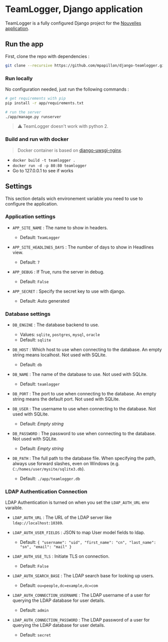# TeamLogger, Django application

TeamLogger is a fully configured Django project for the [Nouvelles application](https://gitlab.com/mapapill/django-nouvelles-app).

## Run the app

First, clone the repo with dependencies :

```sh
git clone --recursive https://github.com/mpapillon/django-teamlogger.git
```

### Run locally

No configuration needed, just run the following commands :

```sh
# get requirements with pip
pip install -r app/requirements.txt

# run the server
./app/manage.py runserver
```

> :warning: TeamLogger doesn't work with python 2.

### Build and run with docker

> Docker container is based on [django-uwsgi-nginx](https://github.com/dockerfiles/django-uwsgi-nginx).

  * `docker build -t teamlogger .`
  * `docker run -d -p 80:80 teamlogger`
  * Go to 127.0.0.1 to see if works

## Settings

This section details wich environement variable you need to use to configure the application.

### Application settings

- `APP_SITE_NAME` : The name to show in headers.
   - Default: `TeamLogger`

- `APP_SITE_HEADLINES_DAYS` : The number of days to show in Headlines view.
   - Default: `7`

- `APP_DEBUG` : If True, runs the server in debug.
   - Default: `False`

- `APP_SECRET` : Specify the secret key to use with django.
   - Default: Auto generated

### Database settings

- `DB_ENGINE` : The database backend to use.
   - Values: `sqlite`, `postgres`, `mysql`, `oracle`
   - Default: `sqlite`

- `DB_HOST` : Which host to use when connecting to the database. An empty string means localhost. Not used with SQLite.
   - Default: `db`

- `DB_NAME` : The name of the database to use. Not used with SQLite.
   - Default: `teamlogger`

- `DB_PORT` : The port to use when connecting to the database. An empty string means the default port. Not used with SQLite.

- `DB_USER` : The username to use when connecting to the database. Not used with SQLite.
   - Default: _Empty string_

- `DB_PASSWORD` : The password to use when connecting to the database. Not used with SQLite.
   - Default: _Empty string_

- `DB_PATH` : The full path to the database file. When specifying the path, always use forward slashes, even on Windows (e.g. `C:/homes/user/mysite/sqlite3.db`).
   - Default: `./app/teamlogger.db`

### LDAP Authentication Connection

LDAP Authentication is turned on when you set the `LDAP_AUTH_URL` env varaible.

- `LDAP_AUTH_URL` : The URL of the LDAP server like `ldap://localhost:10389`.

- `LDAP_AUTH_USER_FIELDS` : JSON to map User model fields to ldap.
   - Default: `{ "username": "uid", "first_name": "cn", "last_name": "sn", "email": "mail" }`

- `LDAP_AUTH_USE_TLS` : Initiate TLS on connection.
   - Default: `False`

- `LDAP_AUTH_SEARCH_BASE` : The LDAP search base for looking up users.
   - Default: `ou=people,dc=example,dc=com`

- `LDAP_AUTH_CONNECTION_USERNAME` : The LDAP username of a user for querying the LDAP database for user details.
   - Default: `admin`

- `LDAP_AUTH_CONNECTION_PASSWORD` : The LDAP password of a user for querying the LDAP database for user details.
   - Default: `secret`

